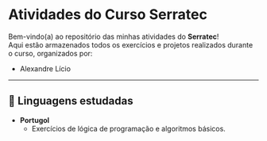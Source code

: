 # Atividades do Curso Serratec

Bem-vindo(a) ao repositório das minhas atividades do **Serratec**!  
Aqui estão armazenados todos os exercícios e projetos realizados durante o curso, organizados por:
- Alexandre Lício

---

## 📝 Linguagens estudadas

- **Portugol**  
  - Exercícios de lógica de programação e algoritmos básicos.
